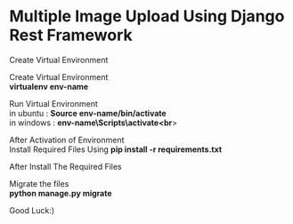 # Multiple Image Upload Using Django Rest Framework

Create Virtual Environment
  
Create Virtual Environment<br>
**virtualenv env-name**<br>

Run Virtual Environment<br>
in ubuntu : **Source env-name/bin/activate<br>**
in windows : **env-name\Scripts\activate<br**>

After Activation of Environment<br>
Install Required Files Using
**pip install -r requirements.txt<br>**

After Install The Required Files

Migrate the files<br>
**python manage.py migrate**

Good Luck:)
